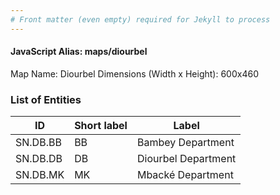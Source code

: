 ```yaml
---
# Front matter (even empty) required for Jekyll to process
---
```


#### JavaScript Alias: maps/diourbel

Map Name: Diourbel
Dimensions (Width x Height): 600x460

### List of Entities

ID | Short label | Label
---|---|---|
SN.DB.BB|BB|Bambey Department
SN.DB.DB|DB|Diourbel Department
SN.DB.MK|MK|Mbacké Department
